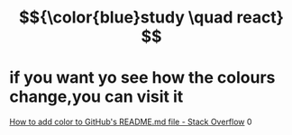 # $${\color{blue}study \quad react} $$

 # if you want yo see how the colours change,you can visit it

[How to add color to GitHub's README.md file - Stack Overflow](https://stackoverflow.com/questions/11509830/how-to-add-color-to-githubs-readme-md-file)
0